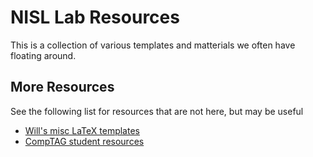 # NISL Lab Resources
This is a collection of various templates and matterials we often have floating around. 

## More Resources
See the following list for resources that are not here, but may be useful
- [Will's misc LaTeX templates](https://github.com/WillJardee/compact_latex/)
- [CompTAG student resources](https://github.com/compTAG/student-resources)

